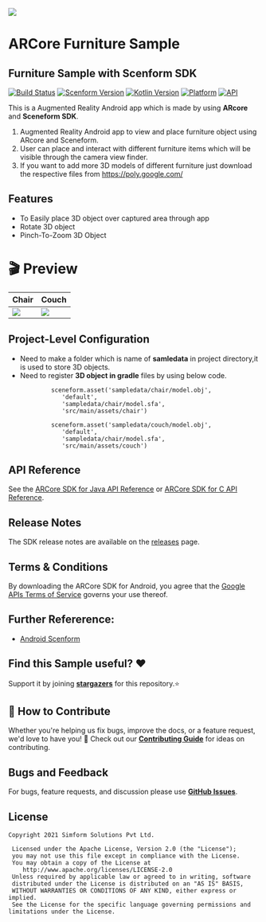 <a href="https://www.simform.com/"><img src="https://github.com/SimformSolutionsPvtLtd/SSToastMessage/blob/master/simformBanner.png"></a>
# ARCore Furniture Sample
## Furniture Sample with Scenform SDK
[![Build Status](https://travis-ci.org/joemccann/dillinger.svg?branch=master)][git-repo-url] [![Scenform Version](https://img.shields.io/badge/Sceneform%20SDK%20-v1.17.1-blue)](https://developers.google.com/sceneform) [![Kotlin Version](https://img.shields.io/badge/Kotlin-v1.3.72-blue.svg)](https://kotlinlang.org)  [![Platform](https://img.shields.io/badge/Platform-Android-green.svg?style=flat)](https://www.android.com/) [![API](https://img.shields.io/badge/API-24%2B-brightgreen.svg?style=flat)](https://android-arsenal.com/api?level=24)

This is a Augmented Reality Android app which is made by using **ARcore** and **Sceneform SDK**.


1. Augmented Reality Android app to view and place furniture object using ARcore and Sceneform.
2. User can place and interact with different furniture items which will be visible through the camera view finder.
3. If you want to add more 3D models of different furniture just download the respective files from https://poly.google.com/


## Features

- To Easily place 3D object over captured area through app
- Rotate 3D object 
- Pinch-To-Zoom 3D Object 

# 🎬 Preview

| Chair | Couch |
|--|--|
| ![](gifs/chair.gif) |![](gifs/couch.gif) |

## Project-Level Configuration

- Need to make a folder which is name of **samledata** in project directory,it is used to store 3D objects.
- Need to register **3D object in gradle** files by using below code.

```
            sceneform.asset('sampledata/chair/model.obj',
               'default',
               'sampledata/chair/model.sfa',
               'src/main/assets/chair')
```

```
            sceneform.asset('sampledata/couch/model.obj',
               'default',
               'sampledata/chair/model.sfa',
               'src/main/assets/couch')
```

## API Reference

See the [ARCore SDK for Java API Reference](//developers.google.com/ar/reference/java)
or [ARCore SDK for C API Reference](//developers.google.com/ar/reference/c).


## Release Notes

The SDK release notes are available on the
[releases](//github.com/google-ar/arcore-android-sdk/releases) page.


## Terms & Conditions

By downloading the ARCore SDK for Android, you agree that the
[Google APIs Terms of Service](//developers.google.com/terms/) governs your use
thereof.
## Further Refererence:
* [Android Scenform][developer-tutorial-url]

## Find this Sample useful? ❤️
Support it by joining __[stargazers]__ for this repository.⭐

## 🤝 How to Contribute

Whether you're helping us fix bugs, improve the docs, or a feature request, we'd love to have you! 💪
Check out our __[Contributing Guide]__ for ideas on contributing.

## Bugs and Feedback
For bugs, feature requests, and discussion please use __[GitHub Issues]__.

## License

```
Copyright 2021 Simform Solutions Pvt Ltd.

 Licensed under the Apache License, Version 2.0 (the "License");
 you may not use this file except in compliance with the License.
 You may obtain a copy of the License at
    http://www.apache.org/licenses/LICENSE-2.0
 Unless required by applicable law or agreed to in writing, software
 distributed under the License is distributed on an "AS IS" BASIS,
 WITHOUT WARRANTIES OR CONDITIONS OF ANY KIND, either express or implied.
 See the License for the specific language governing permissions and limitations under the License.
```

[//]: # (These are reference links used in the body of this note and get stripped out when the markdown processor does its job. There is no need to format nicely because it shouldn't be seen. Thanks SO - http://stackoverflow.com/questions/4823468/store-comments-in-markdown-syntax)

   [git-repo-url]: <https://github.com/SimformSolutionsPvtLtd/SceneFormSdkSample>
   [developer-tutorial-url]: <https://developers.google.com/sceneform/develop>
   [stargazers]: <https://github.com/SimformSolutionsPvtLtd/SceneFormSdkSample/stargazers>
   [Contributing Guide]: <https://github.com/SimformSolutionsPvtLtd/SceneFormSdkSample/blob/feature_initial_setup/CONTRIBUTING.md>
   [GitHub Issues]: <https://github.com/SimformSolutionsPvtLtd/SceneFormSdkSample/issues>
   [RecyclerRefreshLayout]: <https://github.com/dinuscxj/RecyclerRefreshLayout?utm_source=android-arsenal.com&utm_medium=referral&utm_campaign=3383>
   [gif-lib-repo]: <https://github.com/koral--/android-gif-drawable.git>
   [SSCustomPullToRefresh]: <https://github.com/SimformSolutionsPvtLtd/SSCustomPullToRefresh.git>
